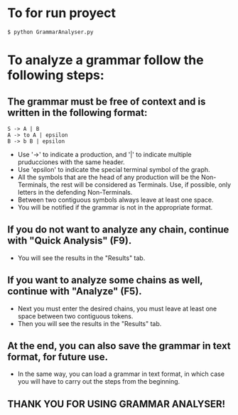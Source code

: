# To for run proyect
`$ python GrammarAnalyser.py`

# To analyze a grammar follow the following steps:


## The grammar must be free of context and is written in the following format:

```
S -> A | B
A -> to A | epsilon
B -> b B | epsilon
```

* Use '->' to indicate a production, and '|' to indicate multiple pruducciones with the same header.
* Use 'epsilon' to indicate the special terminal symbol of the graph.
* All the symbols that are the head of any production will be the Non-Terminals, the rest will be considered as Terminals. Use, if possible, only letters in the defending Non-Terminals.
* Between two contiguous symbols always leave at least one space.
* You will be notified if the grammar is not in the appropriate format.

## If you do not want to analyze any chain, continue with "Quick Analysis" (F9).
* You will see the results in the "Results" tab.

## If you want to analyze some chains as well, continue with "Analyze" (F5).
* Next you must enter the desired chains, you must leave at least one space between two contiguous tokens.
* Then you will see the results in the "Results" tab.

## At the end, you can also save the grammar in text format, for future use.
* In the same way, you can load a grammar in text format, in which case you will have to carry out the
steps from the beginning.

## THANK YOU FOR USING GRAMMAR ANALYSER!

